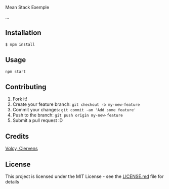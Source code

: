 Mean Stack Exemple

...

## Installation

```
$ npm install
```

## Usage

```
npm start
```

## Contributing

1. Fork it!
2. Create your feature branch: `git checkout -b my-new-feature`
3. Commit your changes: `git commit -am 'Add some feature'`
4. Push to the branch: `git push origin my-new-feature`
5. Submit a pull request :D

## Credits

[Volcy, Clervens](github.com/clervens)

## License

This project is licensed under the MIT License - see the [LICENSE.md](LICENSE.md) file for details
